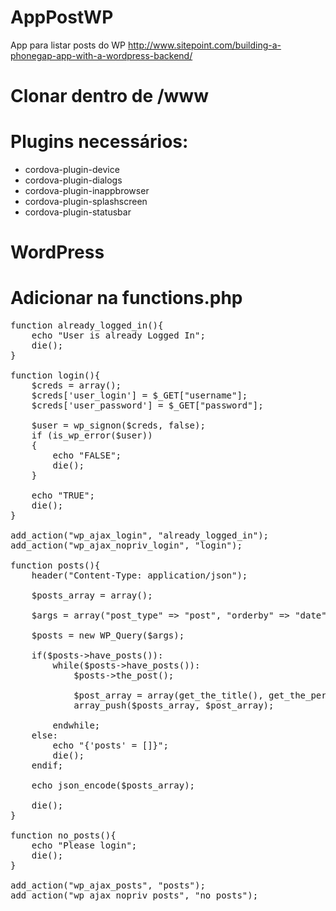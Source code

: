 # AppPostWP
App para listar posts do WP http://www.sitepoint.com/building-a-phonegap-app-with-a-wordpress-backend/

# Clonar dentro de /www

# Plugins necessários:
- cordova-plugin-device
- cordova-plugin-dialogs
- cordova-plugin-inappbrowser
- cordova-plugin-splashscreen
- cordova-plugin-statusbar

# WordPress
# Adicionar na functions.php
<pre>
function already_logged_in(){
	echo "User is already Logged In";
	die();
}

function login(){
	$creds = array();
	$creds['user_login'] = $_GET["username"];
	$creds['user_password'] = $_GET["password"];

	$user = wp_signon($creds, false);
	if (is_wp_error($user))
	{
		echo "FALSE";
		die();
	}

	echo "TRUE";
	die();
}

add_action("wp_ajax_login", "already_logged_in");
add_action("wp_ajax_nopriv_login", "login");

function posts(){
	header("Content-Type: application/json");

	$posts_array = array();

	$args = array("post_type" => "post", "orderby" => "date", "order" => "DESC", "post_status" => "publish", "posts_per_page" => "10");

	$posts = new WP_Query($args);

	if($posts->have_posts()):
		while($posts->have_posts()):
			$posts->the_post();

			$post_array = array(get_the_title(), get_the_permalink(), get_the_date(), wp_get_attachment_url(get_post_thumbnail_id()));
			array_push($posts_array, $post_array);

		endwhile;
	else:
		echo "{'posts' = []}";
		die();
	endif;

	echo json_encode($posts_array);

	die();
}

function no_posts(){
	echo "Please login";
	die();
}

add_action("wp_ajax_posts", "posts");
add_action("wp_ajax_nopriv_posts", "no_posts");
</pre>
